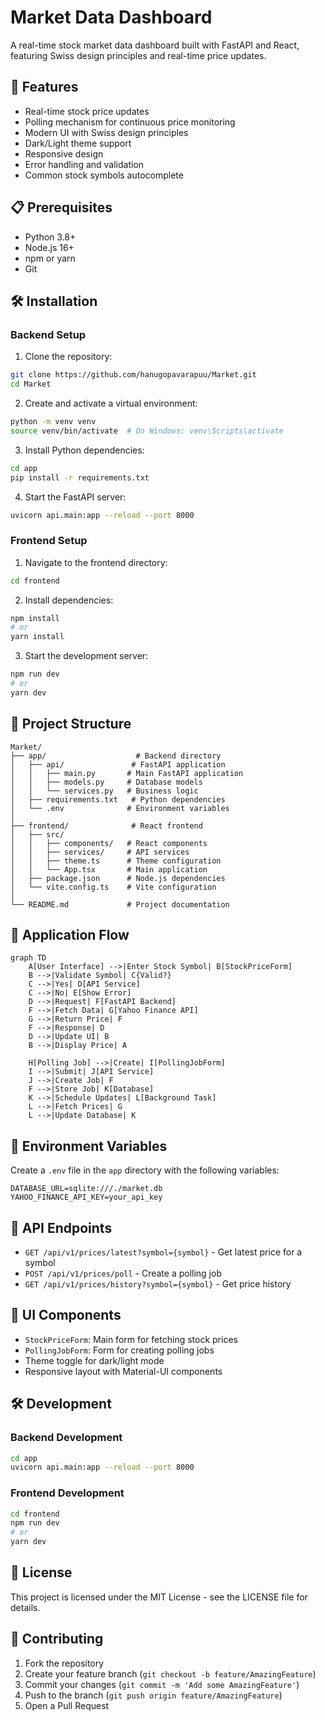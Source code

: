 # Market Data Dashboard

A real-time stock market data dashboard built with FastAPI and React, featuring Swiss design principles and real-time price updates.

## 🚀 Features

- Real-time stock price updates
- Polling mechanism for continuous price monitoring
- Modern UI with Swiss design principles
- Dark/Light theme support
- Responsive design
- Error handling and validation
- Common stock symbols autocomplete

## 📋 Prerequisites

- Python 3.8+
- Node.js 16+
- npm or yarn
- Git

## 🛠️ Installation

### Backend Setup

1. Clone the repository:

```bash
git clone https://github.com/hanugopavarapuu/Market.git
cd Market
```

2. Create and activate a virtual environment:

```bash
python -m venv venv
source venv/bin/activate  # On Windows: venv\Scripts\activate
```

3. Install Python dependencies:

```bash
cd app
pip install -r requirements.txt
```

4. Start the FastAPI server:

```bash
uvicorn api.main:app --reload --port 8000
```

### Frontend Setup

1. Navigate to the frontend directory:

```bash
cd frontend
```

2. Install dependencies:

```bash
npm install
# or
yarn install
```

3. Start the development server:

```bash
npm run dev
# or
yarn dev
```

## 📁 Project Structure

```
Market/
├── app/                    # Backend directory
│   ├── api/               # FastAPI application
│   │   ├── main.py       # Main FastAPI application
│   │   ├── models.py     # Database models
│   │   └── services.py   # Business logic
│   ├── requirements.txt   # Python dependencies
│   └── .env              # Environment variables
│
├── frontend/              # React frontend
│   ├── src/
│   │   ├── components/   # React components
│   │   ├── services/     # API services
│   │   ├── theme.ts      # Theme configuration
│   │   └── App.tsx       # Main application
│   ├── package.json      # Node.js dependencies
│   └── vite.config.ts    # Vite configuration
│
└── README.md             # Project documentation
```

## 🔄 Application Flow

```mermaid
graph TD
    A[User Interface] -->|Enter Stock Symbol| B[StockPriceForm]
    B -->|Validate Symbol| C{Valid?}
    C -->|Yes| D[API Service]
    C -->|No| E[Show Error]
    D -->|Request| F[FastAPI Backend]
    F -->|Fetch Data| G[Yahoo Finance API]
    G -->|Return Price| F
    F -->|Response| D
    D -->|Update UI| B
    B -->|Display Price| A

    H[Polling Job] -->|Create| I[PollingJobForm]
    I -->|Submit| J[API Service]
    J -->|Create Job| F
    F -->|Store Job| K[Database]
    K -->|Schedule Updates| L[Background Task]
    L -->|Fetch Prices| G
    L -->|Update Database| K
```

## 🔧 Environment Variables

Create a `.env` file in the `app` directory with the following variables:

```env
DATABASE_URL=sqlite:///./market.db
YAHOO_FINANCE_API_KEY=your_api_key
```

## 🚀 API Endpoints

- `GET /api/v1/prices/latest?symbol={symbol}` - Get latest price for a symbol
- `POST /api/v1/prices/poll` - Create a polling job
- `GET /api/v1/prices/history?symbol={symbol}` - Get price history

## 🎨 UI Components

- `StockPriceForm`: Main form for fetching stock prices
- `PollingJobForm`: Form for creating polling jobs
- Theme toggle for dark/light mode
- Responsive layout with Material-UI components

## 🛠️ Development

### Backend Development

```bash
cd app
uvicorn api.main:app --reload --port 8000
```

### Frontend Development

```bash
cd frontend
npm run dev
# or
yarn dev
```

## 📝 License

This project is licensed under the MIT License - see the LICENSE file for details.

## 👥 Contributing

1. Fork the repository
2. Create your feature branch (`git checkout -b feature/AmazingFeature`)
3. Commit your changes (`git commit -m 'Add some AmazingFeature'`)
4. Push to the branch (`git push origin feature/AmazingFeature`)
5. Open a Pull Request
